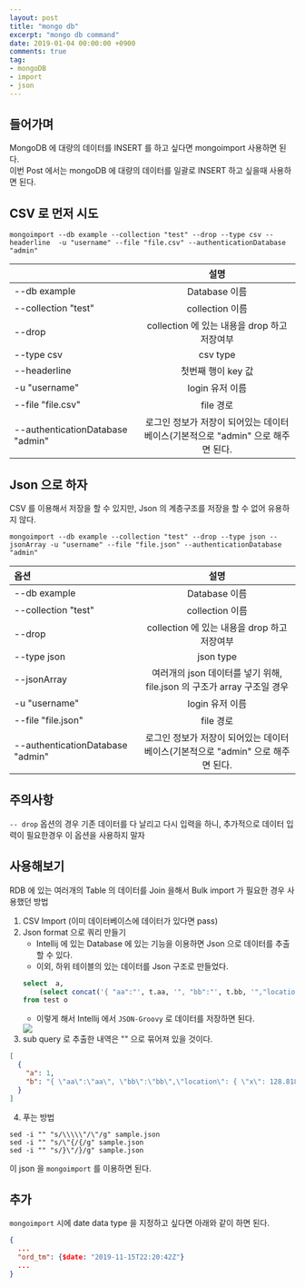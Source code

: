 ```yaml
---
layout: post
title: "mongo db"
excerpt: "mongo db command"
date: 2019-01-04 00:00:00 +0900
comments: true
tag:
- mongoDB
- import
- json
---
```

## 들어가며
MongoDB 에 대량의 데이터를 INSERT 를 하고 싶다면 mongoimport 사용하면 된다.<br/>
이번 Post 에서는 mongoDB 에 대량의 데이터를 일괄로 INSERT 하고 싶을때 사용하면 된다.
 
## CSV 로 먼저 시도
~~~ shell script
mongoimport --db example --collection "test" --drop --type csv --headerline  -u "username" --file "file.csv" --authenticationDatabase "admin"
~~~
|                | 설명 | 
|:---------------|:-------:|
| --db example           | Database 이름   |
| --collection "test"   | collection 이름   |
| --drop                 | collection 에 있는 내용을 drop 하고 저장여부   | 
| --type csv             | csv type   | 
| --headerline           | 첫번째 행이 key 값 | 
| -u "username"          | login 유저 이름 | 
| --file "file.csv"     | file 경로 |
| --authenticationDatabase "admin" | 로그인 정보가 저장이 되어있는 데이터 베이스(기본적으로 "admin" 으로 해주면 된다. |
   
## Json 으로 하자
CSV 를 이용해서 저장을 할 수 있지만, Json 의 계층구조를 저장을 할 수 없어 유용하지 않다.<br/>

~~~ shell script
mongoimport --db example --collection "test" --drop --type json --jsonArray -u "username" --file "file.json" --authenticationDatabase "admin"
~~~

| 옵션 | 설명 | 
|:---------------|:-------:|
| --db example           | Database 이름   |
| --collection "test"   | collection 이름   |
| --drop                 | collection 에 있는 내용을 drop 하고 저장여부   | 
| --type json             | json type   | 
| --jsonArray           | 여러개의 json 데이터를 넣기 위해, file.json 의 구조가 array 구조일 경우 | 
| -u "username"          | login 유저 이름 | 
| --file "file.json"     | file 경로 |
| --authenticationDatabase "admin" | 로그인 정보가 저장이 되어있는 데이터 베이스(기본적으로 "admin" 으로 해주면 된다. |

## 주의사항
`-- drop` 옵션의 경우 기존 데이터를 다 날리고 다시 입력을 하니, 추가적으로 데이터 입력이 필요한경우 이 옵션을 사용하지 말자

## 사용해보기
RDB 에 있는 여러개의 Table 의 데이터를 Join 을해서 Bulk import 가 필요한 경우 사용했던 방법
1. CSV Import (이미 데이터베이스에 데이터가 있다면 pass)
2. Json format 으로 쿼리 만들기
    * Intellij 에 있는 Database 에 있는 기능을 이용하면 Json 으로 데이터를 추출 할 수 있다.
    * 이외, 하위 테이블의 있는 데이터를 Json 구조로 만들었다.
    ~~~ sql
    select  a,
        (select concat('{ "aa":"', t.aa, '", "bb":"', t.bb, '","location": { "x": ', t.x, ',"y":', t.y, '}}') from inner_table t where t.key = o.key) as b,
    from test o
    ~~~
    * 이렇게 해서 Intellij 에서 `JSON-Groovy` 로 데이터를 저장하면 된다.
    <img src="/img/posts/intellij-json-export.png"/>
3. sub query 로 추출한 내역은 "" 으로 묶어져 있을 것이다.
~~~ json
[
  {
    "a": 1,
    "b": "{ \"aa\":\"aa\", \"bb\":\"bb\",\"location\": { \"x\": 128.81864472,\"y\":35.20561835}}"
  }
]
~~~
4. 푸는 방법
~~~ shell script
sed -i "" "s/\\\\\"/\"/g" sample.json
sed -i "" "s/\"{/{/g" sample.json
sed -i "" "s/}\"/}/g" sample.json
~~~ 
이 json 을 `mongoimport` 를 이용하면 된다.
## 추가
`mongoimport` 시에 date data type 을 지정하고 싶다면 아래와 같이 하면 된다.
~~~ json
{ 
  ...
  "ord_tm": {$date: "2019-11-15T22:20:42Z"}
  ...
}
~~~